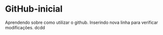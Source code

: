 # GitHub-inicial
Aprendendo sobre como utilizar o github.
Inserindo nova linha para verificar modificações.
dcdd
